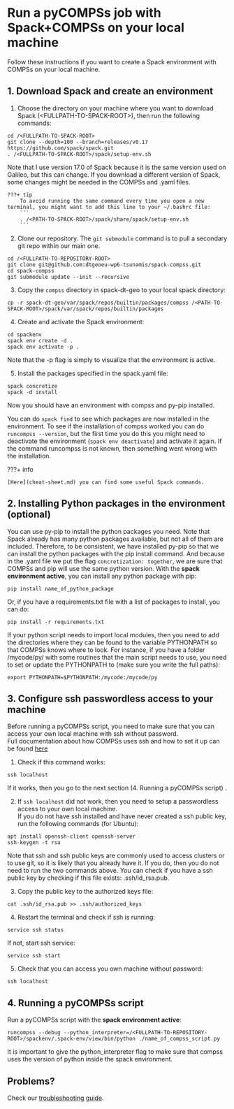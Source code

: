 # **Run a pyCOMPSs job with Spack+COMPSs on your local machine**
Follow these instructions if you want to create a Spack environment with COMPSs on your local machine.

## **1. Download Spack and create an environment**

1. Choose the directory on your machine where you want to download Spack (<FULLPATH-TO-SPACK-ROOT\>), then run the following commands: 
```
cd /<FULLPATH-TO-SPACK-ROOT>
git clone --depth=100 --branch=releases/v0.17 https://github.com/spack/spack.git
. /<FULLPATH-TO-SPACK-ROOT>/spack/setup-env.sh
```   
Note that I use version 17.0 of Spack because it is the same version used on Galileo, but this can change. If you download a different version of Spack, some changes might be needed in the COMPSs and .yaml files.   

    ???+ tip
        To avoid running the same command every time you open a new terminal, you might want to add this line to your ~/.bashrc file:
        ```
        . /<PATH-TO-SPACK-ROOT>/spack/share/spack/setup-env.sh
        ```

2. Clone our repository. The `git submodule` command is to pull a secondary git repo within our main one.
```
cd /<FULLPATH-TO-REPOSITORY-ROOT>
git clone git@github.com:dtgeoeu-wp6-tsunamis/spack-compss.git
cd spack-compss
git submodule update --init --recursive
```
3. Copy the `compss` directory in spack-dt-geo to your local spack directory:
```
cp -r spack-dt-geo/var/spack/repos/builtin/packages/compss /<PATH-TO-SPACK-ROOT>/spack/var/spack/repos/builtin/packages
```

4. Create and activate the Spack environment:
```
cd spackenv
spack env create -d .
spack env activate -p .
```
Note that the -p flag is simply to visualize that the environment is active.

5. Install the packages specified in the spack.yaml file:
```
spack concretize
spack -d install
```
Now you should have an environment with compss and py-pip installed.    

You can do `spack find` to see which packages are now installed in the environment.
To see if the installation of compss worked you can do `runcompss --version`, but the first time you do this you might need to deactivate the environment (`spack env deactivate`) and activate it again. If the command runcompss is not known, then something went wrong with the installation. 

???+ info

    [Here](cheat-sheet.md) you can find some useful Spack commands.   

## **2. Installing Python packages in the environment (optional)**
You can use py-pip to install the python packages you need. Note that Spack already has many python packages available, but not all of them are included. Therefore, to be consistent, we have installed py-pip so that we can install the python packages with the pip install command. And because in the .yaml file we put the flag `concretization: together`, we are sure that COMPSs and pip will use the same python version.
With the **spack environment active**, you can install any python package with pip:
```
pip install name_of_python_package
```
Or, if you have a requirements.txt file with a list of packages to install, you can do:
```
pip install -r requirements.txt
```

If your python script needs to import local modules, then you need to add the directories where they can be found to the variable PYTHONPATH so that COMPSs knows where to look. For instance, if you have a folder /mycode/py/ with some routines that the main script needs to use, you need to set or update the PYTHONPATH to (make sure you write the full paths):
```
export PYTHONPATH=$PYTHONPATH:/mycode:/mycode/py
```
## **3. Configure ssh passwordless access to your machine**
Before running a pyCOMPSs script, you need to make sure that you can access your own local machine with ssh without password.   
Full documentation about how COMPSs uses ssh and how to set it up can be found [here](https://compss-doc.readthedocs.io/en/stable/Sections/01_Installation/05_Additional_configuration.html?highlight=service%20ssh#configure-ssh-passwordless)   

1. Check if this command works:
```
ssh localhost
```
If it works, then you go to the next section (4. Running a pyCOMPSs script) .   

2. If `ssh localhost` did not work, then you need to setup a passwordless access to your own local machine.    
 If you do not have ssh installed and have never created a ssh public key, run the following commands (for Ubuntu):
 ```
 apt install openssh-client openssh-server
 ssh-keygen -t rsa
 ```
 Note that ssh and ssh public keys are commonly used to access clusters or to use git, so it is likely that you already have it. If you do, then you do not need to run the two commands above. You can check if you have a ssh public key by checking if this file exists: .ssh/id_rsa.pub.   
    
 3. Copy the public key to the authorized keys file: 
 ```
 cat .ssh/id_rsa.pub >> .ssh/authorized_keys
 ```
 4. Restart the terminal and check if ssh is running:
 ```
 service ssh status
 ```
 If not, start ssh service:
 ```
 service ssh start
 ```
 5. Check that you can access you own machine without password:
 ```
 ssh localhost
 ``` 

## **4. Running a pyCOMPSs script**

Run a pyCOMPSs script with the **spack environment active**:
```
runcompss --debug --python_interpreter=/<FULLPATH-TO-REPOSITORY-ROOT>/spackenv/.spack-env/view/bin/python ./name_of_compss_script.py
```
It is important to give the python_interpreter flag to make sure that compss uses the version of python inside the spack environment.



## **Problems?** 

Check our [troubleshooting guide](troubleshooting.md).

